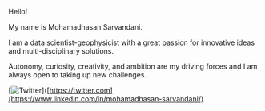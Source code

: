 
  Hello!

My name is Mohamadhasan Sarvandani.

I am a data scientist-geophysicist with a great passion for innovative ideas and multi-disciplinary solutions.  

Autonomy, curiosity, creativity, and ambition are my driving forces and I am always open to taking up new challenges. 

[![Twitter](https://badgen.net/badge/icon/twitter?icon=linkedin)]([https://twitter.com](https://www.linkedin.com/in/mohamadhasan-sarvandani/)


